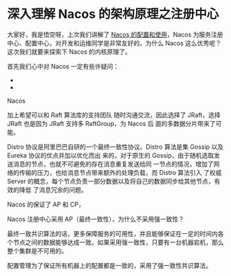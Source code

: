 # 深入理解 Nacos 的架构原理之注册中心

大家好，我是悟空呀，上次我们讲解了 [Nacos 的配置和使用](https://mp.weixin.qq.com/s/7EJTSw5WGE5bYbo00nZ4jA)，Nacos 为服务注册中心、配置中心，对开发和运维同学是非常友好的。为什么 Nacos 这么优秀呢？这次我们就要来探索下 Nacos 的内核原理了。

首先我们心中对 Nacos 一定有些许疑问：

- 
- 

Nacos



加上希望可以和 Raft 算法库的支持团队 随时沟通交流，因此选择了 JRaft，选择 JRaft 也是因为 JRaft 支持多 RaftGroup，为 Nacos 后 面的多数据分片带来了可能。

Distro 协议是阿里巴巴自研的一个最终一致性协议。Distro 算法是集 Gossip 以及 Eureka 协议的优点并加以优化而出 来的，对于原生的 Gossip，由于随机选取发送消息的节点，也就不可避免的存在消息重复发送给同 一节点的情况，增加了网络的传输的压力，也给消息节点带来额外的处理负载，而 Distro 算法引入 了权威 Server 的概念，每个节点负责一部分数据以及将自己的数据同步给其他节点，有效的降低 了消息冗余的问题。



Nacos 的保证了 AP 和 CP，

Nacos 注册中心采用 AP（最终一致性），为什么不采用强一致性？

最终一致共识算法的话，更多保障服务的可用性，并且能够保证在一定的时间内各 个节点之间的数据能够达成一致。如果采用强一致性，只要有一台机器宕机，那么整个集群是不可用的。

配置管理为了保证所有机器上的配置都是一致的，采用了强一致性共识算法。


